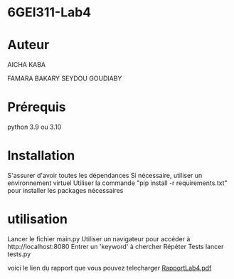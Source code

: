 # 6GEI311-Lab4

# Auteur 
AICHA KABA 

FAMARA BAKARY SEYDOU GOUDIABY

# Prérequis
python 3.9 ou 3.10

# Installation 

S'assurer d'avoir toutes les dépendances
Si nécessaire, utiliser un environnement virtuel
Utiliser la commande "pip install -r requirements.txt" pour installer les packages nécessaires

# utilisation
Lancer le fichier main.py
Utiliser un navigateur pour accéder à http://localhost:8080
Entrer un 'keyword' à chercher
Répéter
 Tests 
 lancer tests.py
 
 voici le lien du rapport que vous pouvez telecharger
[RapportLab4.pdf](https://github.com/kaba1998/6GEI311-Lab4/files/10045845/RapportLab4.pdf)
